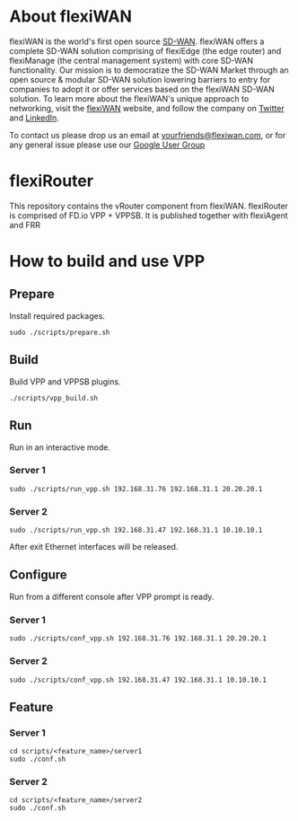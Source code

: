 # About flexiWAN

flexiWAN is the world's first open source [SD-WAN](https://flexiwan.com/). flexiWAN offers a complete SD-WAN solution comprising of flexiEdge (the edge router) and flexiManage (the central management system) with core SD-WAN functionality. Our mission is to democratize the SD-WAN Market through an open source & modular  SD-WAN solution lowering barriers to entry for companies to adopt it or offer services based on the flexiWAN SD-WAN solution. To learn more about the flexiWAN's unique approach to networking, visit the [flexiWAN](https://flexiwan.com/) website, and follow the company on [Twitter](https://twitter.com/FlexiWan) and [LinkedIn](https://www.linkedin.com/company/flexiwan).

To contact us please drop us an email at yourfriends@flexiwan.com, or for any general issue please use our [Google User Group](https://groups.google.com/a/flexiwan.com/forum/#!forum/flexiwan-users)

# flexiRouter

This repository contains the vRouter component from flexiWAN. flexiRouter is comprised of FD.io VPP + VPPSB.
It is published together with flexiAgent and FRR

# How to build and use VPP

## Prepare

Install required packages.

```
sudo ./scripts/prepare.sh
```

## Build

Build VPP and VPPSB plugins.

```
./scripts/vpp_build.sh
```

## Run 

Run in an interactive mode.

### Server 1
```
sudo ./scripts/run_vpp.sh 192.168.31.76 192.168.31.1 20.20.20.1
```

### Server 2
```
sudo ./scripts/run_vpp.sh 192.168.31.47 192.168.31.1 10.10.10.1
```

After exit Ethernet interfaces will be released.

## Configure

Run from a different console after VPP prompt is ready.

### Server 1
```
sudo ./scripts/conf_vpp.sh 192.168.31.76 192.168.31.1 20.20.20.1
```

### Server 2
```
sudo ./scripts/conf_vpp.sh 192.168.31.47 192.168.31.1 10.10.10.1
```

## Feature

### Server 1
```
cd scripts/<feature_name>/server1
sudo ./conf.sh
```

### Server 2
```
cd scripts/<feature_name>/server2
sudo ./conf.sh
```
